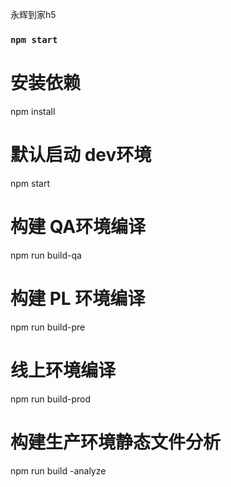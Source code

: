 <!--
 * @Description: README.md
 * @Company: yh
 * @Author: yuwen.liu
 * @Date: 2019-08-19 10:43:26
 * @LastEditors: yuwen.liu
 * @LastEditTime: 2019-08-19 10:57:43
 -->
永辉到家h5

### `npm start`
# 安装依赖
npm install

# 默认启动 dev环境
npm start

# 构建 QA环境编译
npm run build-qa

# 构建 PL 环境编译
npm run build-pre

# 线上环境编译
npm run build-prod

# 构建生产环境静态文件分析
npm run build -analyze
```
